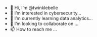 - 👋 Hi, I’m @twinklebelle
- 👀 I’m interested in cybersecurity...
- 🌱 I’m currently learning data analytics...
- 💞️ I’m looking to collaborate on ...
- 📫 How to reach me ...

<!---
twinklebelle/twinklebelle is a ✨ special ✨ repository because its `README.md` (this file) appears on your GitHub profile.
You can click the Preview link to take a look at your changes.
--->
